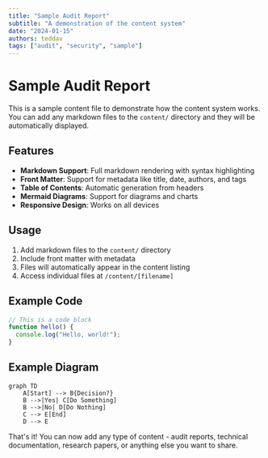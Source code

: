 ```yaml
---
title: "Sample Audit Report"
subtitle: "A demonstration of the content system"
date: "2024-01-15"
authors: teddav
tags: ["audit", "security", "sample"]
---
```


# Sample Audit Report

This is a sample content file to demonstrate how the content system works. You can add any markdown files to the `content/` directory and they will be automatically displayed.

## Features

- **Markdown Support**: Full markdown rendering with syntax highlighting
- **Front Matter**: Support for metadata like title, date, authors, and tags
- **Table of Contents**: Automatic generation from headers
- **Mermaid Diagrams**: Support for diagrams and charts
- **Responsive Design**: Works on all devices

## Usage

1. Add markdown files to the `content/` directory
2. Include front matter with metadata
3. Files will automatically appear in the content listing
4. Access individual files at `/content/[filename]`

## Example Code

```javascript
// This is a code block
function hello() {
  console.log("Hello, world!");
}
```

## Example Diagram

```mermaid
graph TD
    A[Start] --> B{Decision?}
    B -->|Yes| C[Do Something]
    B -->|No| D[Do Nothing]
    C --> E[End]
    D --> E
```

That's it! You can now add any type of content - audit reports, technical documentation, research papers, or anything else you want to share.
